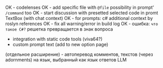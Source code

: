 OK - codelenses
OK - add specific file with `@file` possibility in prompt' `/command` too
OK - start discussion with presetted selected code in promt TextBox (with chat context)
OK - for prompts: c# additional context by roslyn references
OK - fix all warning/error in build log
OK - ошибка: `что такое C#?` решетка превращается в знак вопроса
- integration with static code tools (viva64?)
- custom prompt text (add to new option page)


(отдельное расширение) - автоперевод комментов, текстов (через adornments) на язык, выбранный как язык ответов LLM
